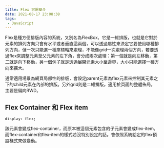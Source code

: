 ```yaml
---
title: Flex 容器簡介
date: 2021-08-17 23:08:38
tags:
 - JavaScript
---
```



Flex是種方便排版內容的系統，又別名為FlexBox，它是一維排版，也就是它對於元素的排列方向只會有水平或者垂直這兩個，可以透過屬性來決定它要使用哪種排列方向，但一次只能選一種座標軸來處理，不能像grid一次處理兩個方向，若要透過flex來調整元素至父元素的左下角，會分成兩次處理：第一個就是向左移動，第二就是向下移動，另一個例子就是透過展開元素大小至邊界，大小只能選擇一種方向來擴大。

通常適用場景為網頁局部性的排版，會設定parent元素為flex元素來控制其元素之下的child元素在內部的排版。另外grid則是二維排版，適用於頁面的整體佈局，主要是偏向RWD。

## Flex Container 和 Flex item

```
display: flex;
```

該元素會變成flex-container，而原本被這個元素包含的子元素會變成flex-item，而flex-container和flex-item的樣式若沒特別設定的話，會依照系統給定的flex預設樣式來做變動。




